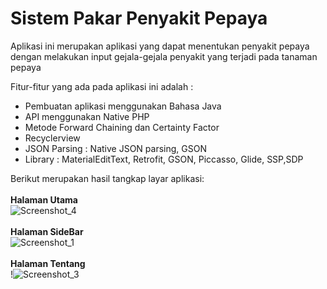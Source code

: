 # Sistem Pakar Penyakit Pepaya
Aplikasi ini merupakan aplikasi yang dapat menentukan penyakit pepaya dengan melakukan input gejala-gejala penyakit yang terjadi pada tanaman pepaya

Fitur-fitur yang ada pada aplikasi ini adalah : 
- Pembuatan aplikasi menggunakan Bahasa Java
- API menggunakan Native PHP
- Metode Forward Chaining dan Certainty Factor
- Recyclerview
- JSON Parsing : Native JSON parsing, GSON
- Library : MaterialEditText, Retrofit, GSON, Piccasso, Glide, SSP,SDP

Berikut merupakan hasil tangkap layar aplikasi:
<br/>
<br/>
**Halaman Utama**
<br/>![Screenshot_4](https://github.com/asapdevelop/SistemPakarPepaya/assets/52349950/07aafa14-5107-4726-852c-f6e1dafe031a)
<br/>
<br/>
**Halaman SideBar**
<br/>![Screenshot_1](https://github.com/asapdevelop/SistemPakarPepaya/assets/52349950/803211f8-0f37-4d2c-8d8a-9910ffcb3aaf)
<br/>
<br/>
**Halaman Tentang**
<br/>!![Screenshot_3](https://github.com/asapdevelop/SistemPakarPepaya/assets/52349950/5457666d-92ed-49df-a680-d85d64437128)

